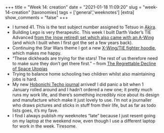 +++
title = "Week 14: creation"
date = "2021-01-18 11:09:20"
slug = "week-14-creation"
[taxonomies]
tags = ['general','weeknotes']
[extra]
show_comments = "false"
+++

- I turned 41. This is the test subject number assigned to Tetsuo in [Akira](https://en.wikipedia.org/wiki/Akira_(1988_film)).
- Building Lego is very therapeutic. This week I built Darth Vader’s TIE Advanced [from the (now retired) set which also came with an A-Wing](https://www.lego.com/en-gb/product/vader-s-tie-advanced-vs-a-wing-starfighter-75150) (and which I built when I first got the set a few years back).
- Continuing the Star Wars theme I got a new [X-Wing/TIE fighter hoodie](https://www.teepublic.com/en-gb/hoodie/1432614-may-25th-1977), which makes me happy.
- “These dickheads are trying for the stars! The rest of us therefore need to make sure they don’t get there first.” – from [The Regrettable Decline of Space Utopias](https://www.currentaffairs.org/2017/06/the-regrettable-decline-of-space-utopias)
- Trying to balance home schooling two children whilst also maintaining jobs is hard.
- My new [Hobonichi Techo journal](https://www.1101.com/store/techo/en/) arrived! I did panic a bit when 1 January rolled around and I hadn’t ordered a new one; it pretty much runs my work life, and there’s something incredibly nice about its design and manufacture which make it just lovely to use. I’m not a journaller who draws pictures and sticks in stuff from their life, but as far as todo lists goes, it’s my fave.
- I find I always publish my weeknotes “late” because I just resent going on my laptop at the weekend now, even though I use a different laptop for work in the week. Tiresome.
